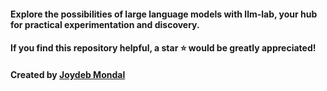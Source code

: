 #### Explore the possibilities of large language models with llm-lab, your hub for practical experimentation and discovery.
#### If you find this repository helpful, a star ⭐ would be greatly appreciated!

#### Created by [Joydeb Mondal](https://www.linkedin.com/in/joydeb-mondal/)
